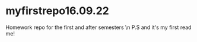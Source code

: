 # myfirstrepo16.09.22
Homework repo for the first and after semesters
\n
P.S and it's my first read me!

